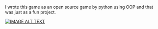 I wrote this game as an open source game by python using OOP and
that was just as a fun project.

[![IMAGE ALT TEXT](http://img.youtube.com/vi/qHt5pM9_yK8/0.jpg)](http://www.youtube.com/watch?v=qHt5pM9_yK8 "Video Title")
